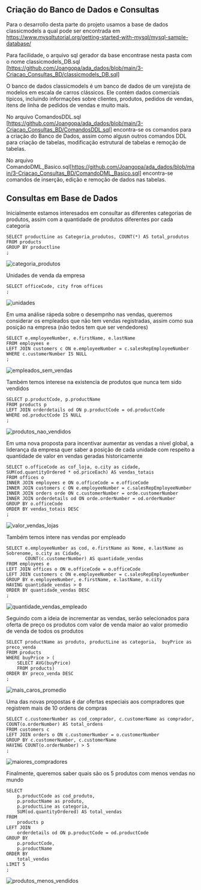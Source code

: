 ## Criação do Banco de Dados e Consultas

Para o desarrollo desta parte do projeto usamos a base de dados classicmodels a qual pode ser encontrada em https://www.mysqltutorial.org/getting-started-with-mysql/mysql-sample-database/ 

Para facilidade, o arquivo sql gerador da base encontrase nesta pasta com o nome classicmodels_DB.sql [https://github.com/Joangopa/ada_dados/blob/main/3-Criacao_Consultas_BD/classicmodels_DB.sql]


O banco de dados classicmodels é um banco de dados de um varejista de modelos em escala de carros clássicos. Ele contém dados comerciais típicos, incluindo informações sobre clientes, produtos, pedidos de vendas, itens de linha de pedidos de vendas e muito mais. 

No arquivo ComandosDDL.sql [https://github.com/Joangopa/ada_dados/blob/main/3-Criacao_Consultas_BD/ComandosDDL.sql] encontra-se os comandos para a criação do Banco de Dados, assim como algusn outros comandos DDL para criação de tabelas, modificação estrutural de tabelas e remoção de tabelas.
 
No arquivo  ComandoDML_Basico.sql[https://github.com/Joangopa/ada_dados/blob/main/3-Criacao_Consultas_BD/ComandoDML_Basico.sql] encontra-se comandos de inserção, edição e remoção de dados nas tabelas.


## Consultas em Base de Dados

Inicialmente estamos interesados em consultar as diferentes categorias de produtos, assim com a quantidade de produtos diferentes por cada categoria
```
SELECT productLine as Categoria_produtos, COUNT(*) AS total_produtos
FROM products
GROUP BY productline
;
```
![categoria_produtos](https://github.com/Joangopa/ada_dados/blob/main/3-Criacao_Consultas_BD/resultados_consultas/categoria_produtos.png)

Unidades de venda da empresa
```
SELECT officeCode, city from offices
;
```
![unidades](https://github.com/Joangopa/ada_dados/blob/main/3-Criacao_Consultas_BD/resultados_consultas/lojas.png)

Em uma análise rápeda sobre o desempnho nas vendas, queremos considerar os empleados que não tem vendas registradas, assim como sua posição na empresa (não tedos tem que ser vendedores)
```
SELECT e.employeeNumber, e.firstName, e.lastName
FROM employees e
LEFT JOIN customers c ON e.employeeNumber = c.salesRepEmployeeNumber
WHERE c.customerNumber IS NULL
;
```
![empleados_sem_vendas](https://github.com/Joangopa/ada_dados/blob/main/3-Criacao_Consultas_BD/resultados_consultas/empleados_semVendas.png)


Também temos interese na existencia de produtos que nunca tem sido vendidos 
``` 
SELECT p.productCode, p.productName
FROM products p
LEFT JOIN orderdetails od ON p.productCode = od.productCode
WHERE od.productCode IS NULL
;
```
![produtos_nao_vendidos](https://github.com/Joangopa/ada_dados/blob/main/3-Criacao_Consultas_BD/resultados_consultas/produto_sem_vendas.png)


Em uma nova proposta para incentivar aumentar as vendas a nivel global, a liderança da empresa quer saber a posição de cada unidade com respeito a quantidade de valor en vendas geradas historicamente
```
SELECT o.officeCode as cof_loja, o.city as cidade, SUM(od.quantityOrdered * od.priceEach) AS vendas_totais
FROM offices o
INNER JOIN employees e ON o.officeCode = e.officeCode
INNER JOIN customers c ON e.employeeNumber = c.salesRepEmployeeNumber
INNER JOIN orders orde ON c.customerNumber = orde.customerNumber
INNER JOIN orderdetails od ON orde.orderNumber = od.orderNumber
GROUP BY o.officeCode
ORDER BY vendas_totais DESC
;
```
![valor_vendas_lojas](https://github.com/Joangopa/ada_dados/blob/main/3-Criacao_Consultas_BD/resultados_consultas/vendas_lojas.png)



Também temos intere nas vendas por empleado
```
SELECT e.employeeNumber as cod, e.firstName as Nome, e.lastName as Sobrenome, o.city as Cidade,
       COUNT(c.customerNumber) AS quantidade_vendas
FROM employees e
LEFT JOIN offices o ON e.officeCode = o.officeCode
LEFT JOIN customers c ON e.employeeNumber = c.salesRepEmployeeNumber
GROUP BY e.employeeNumber, e.firstName, e.lastName, o.city
HAVING quantidade_vendas > 0
ORDER BY quantidade_vendas DESC 
;
```
![quantidade_vendas_empleado](https://github.com/Joangopa/ada_dados/blob/main/3-Criacao_Consultas_BD/resultados_consultas/quantidade_vendas_empleado.png)



Seguindo com a ideia de incrementar as vendas, serão selecionados para oferta de preço os produtos com valor de venda maior ao valor promedio de venda de todos os produtos
```
SELECT productName as produto, productLine as categoria,  buyPrice as preco_venda
FROM products
WHERE buyPrice > (
    SELECT AVG(buyPrice) 
    FROM products)
ORDER BY preco_venda DESC
;
```
![mais_caros_promedio](https://github.com/Joangopa/ada_dados/blob/main/3-Criacao_Consultas_BD/resultados_consultas/mais_caros_promedio.png)


Uma das novas propostas é dar ofertas especiais aos compradores que registrem mais de 10 ordens de compras
```
SELECT c.customerNumber as cod_comprador, c.customerName as comprador, COUNT(o.orderNumber) AS total_ordens
FROM customers c
LEFT JOIN orders o ON c.customerNumber = o.customerNumber
GROUP BY c.customerNumber, c.customerName
HAVING COUNT(o.orderNumber) > 5
;
```
![maiores_compradores](https://github.com/Joangopa/ada_dados/blob/main/3-Criacao_Consultas_BD/resultados_consultas/maiores_compradores.png)



Finalmente, queremos saber quais são os 5 produtos com menos vendas no mundo
```
SELECT 
    p.productCode as cod_produto, 
    p.productName as produto,
    p.productLine as categoria,
    SUM(od.quantityOrdered) AS total_vendas
FROM 
    products p
LEFT JOIN 
    orderdetails od ON p.productCode = od.productCode
GROUP BY 
    p.productCode, 
    p.productName
ORDER BY 
    total_vendas
LIMIT 5
;
```
![produtos_menos_vendidos](https://github.com/Joangopa/ada_dados/blob/main/3-Criacao_Consultas_BD/resultados_consultas/produtos_menos_vendidos.png)
